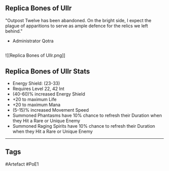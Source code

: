 ## Replica Bones of Ullr
"Outpost Twelve has been abandoned. On the bright side, I expect the plague of apparitions
to serve as ample defence for the relics we left behind."
- Administrator Qotra
##
![[Replica Bones of Ullr.png]]
## Replica Bones of Ullr Stats
- Energy Shield: (23-33)
- Requires Level 22, 42 Int
- (40-60)% increased Energy Shield
- +20 to maximum Life
- +20 to maximum Mana
- (5-15)% increased Movement Speed
- Summoned Phantasms have 10% chance to refresh their Duration when they Hit a Rare or Unique Enemy
- Summoned Raging Spirits have 10% chance to refresh their Duration when they Hit a Rare or Unique Enemy


---
## Tags
#Artefact
#PoE1
